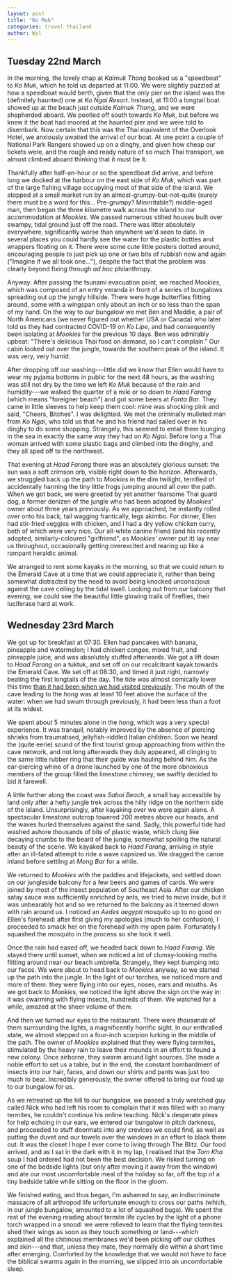 ```yaml
---
layout: post
title: "Ko Muk"
categories: travel thailand
author: Wil
---
```


## Tuesday 22nd March

In the morning, the lovely chap at *Kaimuk Thong* booked us a "speedboat" to *Ko Muk*, which he told us departed at 11:00. We were slightly puzzled at how a speedboat would berth, given that the only pier on the island was the (definitely haunted) one at *Ko Ngai Resort*. Instead, at 11:00 a longtail boat showed up at the beach just outside *Kaimuk Thong*, and we were shepherded aboard. We pootled off south towards *Ko Muk*, but before we knew it the boat had moored at the haunted pier and we were told to disembark. Now certain that this was the Thai equivalent of the Overlook Hotel, we anxiously awaited the arrival of our boat. At one point a couple of National Park Rangers showed up on a dinghy, and given how cheap our tickets were, and the rough and ready nature of so much Thai transport, we almost climbed aboard thinking that it must be it.

Thankfully after half-an-hour or so the speedboat did arrive, and before long we docked at the harbour on the east side of *Ko Muk*, which was part of the large fishing village occupying most of that side of the island. We stopped at a small market run by an almost-grumpy-but-not-quite (surely there must be a word for this... Pre-grumpy? Minirritable?) middle-aged man, then began the three kilometre walk across the island to our accommodation at *Mookies*. We passed numerous stilted houses built over swampy, tidal ground just off the road. There was litter absolutely everywhere, significantly worse than anywhere we'd seen to date. In several places you could hardly see the water for the plastic bottles and wrappers floating on it. There were some cute little posters dotted around, encouraging people to just pick up one or two bits of rubbish now and again ("Imagine if we all took one..."), despite the fact that the problem was clearly beyond fixing through *ad hoc* philanthropy.

Anyway. After passing the tsunami evacuation point, we reached *Mookies*, which was composed of an entry veranda in front of a series of bungalows spreading out up the jungly hillside. There were huge butterflies flitting around, some with a wingspan only about an inch or so less than the span of my hand. On the way to our bungalow we met Ben and Maddie, a pair of North Americans (we never figured out whether USA or Canada) who later told us they had contracted COVID-19 on *Ko Lipe*, and had consequently been isolating at *Mookies* for the previous 10 days. Ben was admirably upbeat: "There's delicious Thai food on demand, so I can't complain." Our cabin looked out over the jungle, towards the southern peak of the island. It was very, very humid.

After dropping off our washing---little did we know that Ellen would have to wear my pyjama bottoms in public for the next 48 hours, as the washing was still not dry by the time we left *Ko Muk* because of the rain and humidity---we walked the quarter of a mile or so down to *Haad Farang* (which means "foreigner beach") and got some beers at *Fanta Bar*. They came in little sleeves to help keep them cool: mine was shocking pink and said, "Cheers, Bitches". I was delighted. We met the criminally mulleted man from *Ko Ngai*, who told us that he and his friend had sailed over in his dinghy to do some shopping. Strangely, this seemed to entail them lounging in the sea in exactly the same way they had on *Ko Ngai*. Before long a Thai woman arrived with some plastic bags and climbed into the dinghy, and they all sped off to the northwest.

That evening at *Haad Farang* there was an absolutely glorious sunset: the sun was a soft crimson orb, visible right down to the horizon. Afterwards, we struggled back up the path to *Mookies* in the dim twilight, terrified of accidentally harming the tiny little frogs jumping around all over the path. When we got back, we were greeted by yet another fearsome Thai guard dog, a former denizen of the jungle who had been adopted by *Mookies'* owner about three years previously. As we approached, he instantly rolled over onto his back, tail wagging frantically, legs akimbo. For dinner, Ellen had stir-fried veggies with chicken, and I had a dry yellow chicken curry, both of which were very nice. Our all-white canine friend (and his recently adopted, similarly-coloured "girlfriend", as *Mookies'* owner put it) lay near us throughout, occasionally getting overexcited and rearing up like a rampant heraldic animal.

We arranged to rent some kayaks in the morning, so that we could return to the Emerald Cave at a time that we could appreciate it, rather than being somewhat distracted by the need to avoid being knocked unconscious against the cave ceiling by the tidal swell. Looking out from our balcony that evening, we could see the beautiful little glowing trails of fireflies, their luciferase hard at work.

## Wednesday 23rd March

We got up for breakfast at 07:30. Ellen had pancakes with banana, pineapple and watermelon; I had chicken congee, mixed fruit, and pineapple juice, and was absolutely stuffed afterwards. We got a lift down to *Haad Farang* on a tuktuk, and set off on our recalcitrant kayak towards the Emerald Cave. We set off at 08:30, and timed it just right, narrowly beating the first longtails of the day. The tide was almost comically lower this time [than it had been when we had visited previously](/_posts/2022-03-31-four-islands-tour.md). The mouth of the cave leading to the *hong* was at least 10 feet above the surface of the water: when we had swum through previously, it had been less than a foot at its widest.

We spent about 5 minutes alone in the *hong*, which was a very special experience. It was tranquil, notably improved by the absence of piercing shrieks from traumatised, jellyfish-riddled Italian children. Soon we heard the (quite eerie) sound of the first tourist group approaching from within the cave network, and not long afterwards they duly appeared, all clinging to the same little rubber ring that their guide was hauling behind him. As the ear-piercing whine of a drone launched by one of the more obnoxious members of the group filled the limestone chimney, we swiftly decided to bid it farewell.

A little further along the coast was *Sabai Beach*, a small bay accessible by land only after a hefty jungle trek across the hilly ridge on the northern side of the island. Unsurprisingly, after kayaking over we were again alone. A spectacular limestone outcrop towered 200 metres above our heads, and the waves hurled themselves against the sand. Sadly, this powerful tide had washed ashore thousands of bits of plastic waste, which clung like decaying crumbs to the beard of the jungle, somewhat spoiling the natural beauty of the scene. We kayaked back to *Haad Farang*, arriving in style after an ill-fated attempt to ride a wave capsized us. We dragged the canoe inland before settling at *Mong Bar* for a while.

We returned to *Mookies* with the paddles and lifejackets, and settled down on our jungleside balcony for a few beers and games of cards. We were joined by most of the insect population of Southeast Asia. After our chicken satay sauce was sufficiently enriched by ants, we tried to move inside, but it was unbearably hot and so we returned to the balcony as it teemed down with rain around us. I noticed an *Aedes aegypti* mosquito up to no good on Ellen's forehead: after first giving my apologies (much to her confusion), I proceeded to smack her on the forehead with my open palm. Fortunately I squashed the mosquito in the process so she took it well.

Once the rain had eased off, we headed back down to *Haad Farang*. We stayed there until sunset, when we noticed a lot of clumsy-looking moths flitting around near our beach umbrella. Strangely, they kept bumping into our faces. We were about to head back to *Mookies* anyway, so we started up the path into the jungle. In the light of our torches, we noticed more and more of them: they were flying into our eyes, noses, ears and mouths. As we got back to *Mookies*, we noticed the light above the sign on the way in: it was swarming with flying insects, hundreds of them. We watched for a while, amazed at the sheer volume of them.

And then we turned our eyes to the restaurant. There were *thousands* of them surrounding the lights, a magnificently horrific sight. In our enthralled state, we almost stepped on a four-inch scorpion lurking in the middle of the path. The owner of *Mookies* explained that they were flying termites, stimulated by the heavy rain to leave their mounds in an effort to found a new colony. Once airborne, they swarm around light sources. She made a noble effort to set us a table, but in the end, the constant bombardment of insects into our hair, faces, and down our shirts and pants was just too much to bear. Incredibly generously, the owner offered to bring our food up to our bungalow for us.

As we retreated up the hill to our bungalow, we passed a truly wretched guy called Nick who had left his room to complain that it was filled with so many termites, he couldn't continue his online teaching. Nick's desperate pleas for help echoing in our ears, we entered our bungalow in pitch darkness, and proceeded to stuff doormats into any crevices we could find, as well as putting the duvet and our towels over the windows in an effort to black them out. It was the closet I hope I ever come to living through The Blitz. Our food arrived, and as I sat in the dark with it in my lap, I realised that the *Tom Kha* soup I had ordered had not been the best decision. We risked turning on one of the bedside lights (but only after moving it away from the window) and ate our most uncomfortable meal of the holiday so far, off the top of a tiny bedside table while sitting on the floor in the gloom.

We finished eating, and thus began, I'm ashamed to say, an indiscriminate massacre of all arthropod life unfortunate enough to cross our paths (which, in our jungle bungalow, amounted to a lot of squashed bugs). We spent the rest of the evening reading about termite life cycles by the light of a phone torch wrapped in a snood: we were relieved to learn that the flying termites shed their wings as soon as they touch something or land---which explained all the chitinous membranes we'd been picking off our clothes and skin---and that, unless they mate, they normally die within a short time after emerging. Comforted by the knowledge that we would not have to face the biblical swarms again in the morning, we slipped into an uncomfortable sleep.